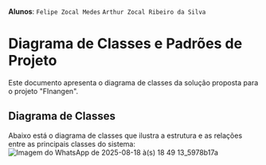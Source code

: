 **Alunos**: `Felipe Zocal Medes` `Arthur Zocal Ribeiro da Silva`

# Diagrama de Classes e Padrões de Projeto

Este documento apresenta o diagrama de classes da solução proposta para o projeto "FInangen".

## Diagrama de Classes

Abaixo está o diagrama de classes que ilustra a estrutura e as relações entre as principais classes do sistema:
![Imagem do WhatsApp de 2025-08-18 à(s) 18 49 13_5978b17a](https://github.com/user-attachments/assets/180de705-e8d8-4ca7-b8f5-57bedd6ded1c)
